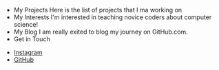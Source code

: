 * My Projects
Here is the list of projects that I ma working on
* My Interests
I'm interested in teaching novice coders about computer science!
* My Blog
I am really exited to blog my journey on GitHub.com.
* Get in Touch
<ul>
<li> <a href="https://instagram.com/Hey Naso">Instagram</a></li>
<li> <a href="https://github.com/atanas60.githin.io">GitHub</a></li>
